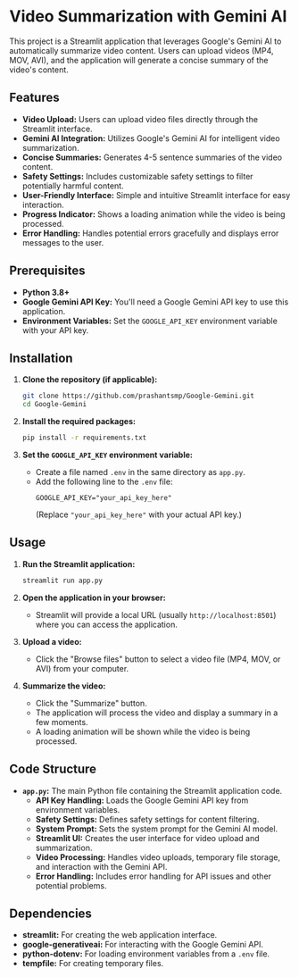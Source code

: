 # Video Summarization with Gemini AI

This project is a Streamlit application that leverages Google's Gemini AI to automatically summarize video content. Users can upload videos (MP4, MOV, AVI), and the application will generate a concise summary of the video's content.

## Features

*   **Video Upload:** Users can upload video files directly through the Streamlit interface.
*   **Gemini AI Integration:** Utilizes Google's Gemini AI for intelligent video summarization.
*   **Concise Summaries:** Generates 4-5 sentence summaries of the video content.
*   **Safety Settings:** Includes customizable safety settings to filter potentially harmful content.
*   **User-Friendly Interface:** Simple and intuitive Streamlit interface for easy interaction.
*   **Progress Indicator:** Shows a loading animation while the video is being processed.
*   **Error Handling:** Handles potential errors gracefully and displays error messages to the user.

## Prerequisites

*   **Python 3.8+**
*   **Google Gemini API Key:** You'll need a Google Gemini API key to use this application.
*   **Environment Variables:** Set the `GOOGLE_API_KEY` environment variable with your API key.

## Installation

1.  **Clone the repository (if applicable):**
    ```bash
    git clone https://github.com/prashantsmp/Google-Gemini.git
    cd Google-Gemini
    ```

2.  **Install the required packages:**
    ```bash
    pip install -r requirements.txt
    ```

3.  **Set the `GOOGLE_API_KEY` environment variable:**

    *   Create a file named `.env` in the same directory as `app.py`.
    *   Add the following line to the `.env` file:
        ```
        GOOGLE_API_KEY="your_api_key_here"
        ```
        (Replace `"your_api_key_here"` with your actual API key.)

## Usage

1.  **Run the Streamlit application:**
    ```bash
    streamlit run app.py
    ```

2.  **Open the application in your browser:**
    *   Streamlit will provide a local URL (usually `http://localhost:8501`) where you can access the application.

3.  **Upload a video:**
    *   Click the "Browse files" button to select a video file (MP4, MOV, or AVI) from your computer.

4.  **Summarize the video:**
    *   Click the "Summarize" button.
    *   The application will process the video and display a summary in a few moments.
    *   A loading animation will be shown while the video is being processed.

## Code Structure

*   **`app.py`:** The main Python file containing the Streamlit application code.
    *   **API Key Handling:** Loads the Google Gemini API key from environment variables.
    *   **Safety Settings:** Defines safety settings for content filtering.
    *   **System Prompt:** Sets the system prompt for the Gemini AI model.
    *   **Streamlit UI:** Creates the user interface for video upload and summarization.
    *   **Video Processing:** Handles video uploads, temporary file storage, and interaction with the Gemini API.
    *   **Error Handling:** Includes error handling for API issues and other potential problems.

## Dependencies

*   **streamlit:** For creating the web application interface.
*   **google-generativeai:** For interacting with the Google Gemini API.
*   **python-dotenv:** For loading environment variables from a `.env` file.
*   **tempfile:** For creating temporary files.
